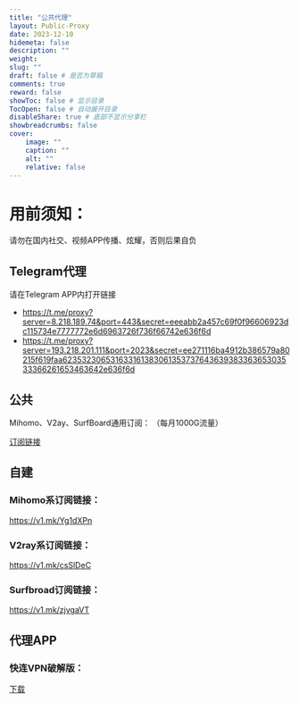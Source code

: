 ```yaml
---
title: "公共代理"
layout: Public-Proxy
date: 2023-12-10
hidemeta: false
description: ""
weight:
slug: ""
draft: false # 是否为草稿
comments: true
reward: false
showToc: false # 显示目录
TocOpen: false # 自动展开目录
disableShare: true # 底部不显示分享栏
showbreadcrumbs: false
cover:
    image: ""
    caption: ""
    alt: ""
    relative: false
---
```


# 用前须知：
请勿在国内社交、视频APP传播、炫耀，否则后果自负

## Telegram代理
请在Telegram APP内打开链接
- https://t.me/proxy?server=8.218.189.74&port=443&secret=eeeabb2a457c69f0f96606923dc115734e7777772e6d6963726f736f66742e636f6d
- https://t.me/proxy?server=193.218.201.111&port=2023&secret=ee271116ba4912b386579a80215f619faa62353230653163316138306135373764363938336365303533366261653463642e636f6d

## 公共
Mihomo、V2ay、SurfBoard通用订阅： （每月1000G流量）

[订阅链接](https://pqjc.site/api/v1/client/subscribe?token=a5d97ed14186599164a7b787c02045ef)

## 自建
### Mihomo系订阅链接：
https://v1.mk/Yg1dXPn
### V2ray系订阅链接：
https://v1.mk/csSlDeC
### Surfbroad订阅链接：
https://v1.mk/zjvgaVT

## 代理APP
### 快连VPN破解版：
[下载](https://alist.vofficial233.com/Android%E8%BD%AF%E4%BB%B6/%E4%BB%A3%E7%90%86%E8%BD%AF%E4%BB%B6)

